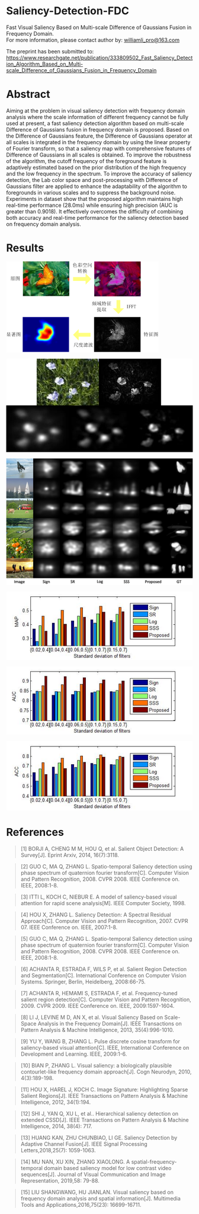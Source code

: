 # Saliency-Detection-FDC

Fast Visual Saliency Based on Multi-scale Difference of Gaussians Fusion in Frequency Domain.  
For more information, please contact author by: williamli_pro@163.com

The preprint has been submitted to:
https://www.researchgate.net/publication/333809502_Fast_Saliency_Detection_Algorithm_Based_on_Multi-scale_Difference_of_Gaussians_Fusion_in_Frequency_Domain

# Abstract
Aiming at the problem in visual saliency detection with frequency domain analysis where the scale information of different frequency cannot be fully used at present, a fast saliency detection algorithm based on multi-scale Difference of Gaussians fusion in frequency domain is proposed. Based on the Difference of Gaussians feature, the Difference of Gaussians operator at all scales is integrated in the frequency domain by using the linear property of Fourier transform, so that a saliency map with comprehensive features of Difference of Gaussians in all scales is obtained. To improve the robustness of the algorithm, the cutoff frequency of the foreground feature is adaptively estimated based on the prior distribution of the high frequency and the low frequency in the spectrum. To improve the accuracy of saliency detection, the Lab color space and post-processing with Difference of Gaussians filter are applied to enhance the adaptability of the algorithm to foregrounds in various scales and to suppress the background noise. Experiments in dataset show that the proposed algorithm maintains high real-time performance (28.0ms) while ensuring high precision (AUC is greater than 0.9018). It effectively overcomes the difficulty of combining both accuracy and real-time performance for the saliency detection based on frequency domain analysis.

# Results
![Procedures](https://raw.githubusercontent.com/WilliamLiPro/Saliency-Detection-FDC/master/Part-of-experiment-result/procedures.png)

![filter example](https://raw.githubusercontent.com/WilliamLiPro/Saliency-Detection-FDC/master/Part-of-experiment-result/filter-example.png)

![saliency maps comparison](https://raw.githubusercontent.com/WilliamLiPro/Saliency-Detection-FDC/master/Part-of-experiment-result/saliency-maps.png)

![MAP](https://raw.githubusercontent.com/WilliamLiPro/Saliency-Detection-FDC/master/Part-of-experiment-result/MAP.jpg)

![AUC](https://raw.githubusercontent.com/WilliamLiPro/Saliency-Detection-FDC/master/Part-of-experiment-result/AUC.jpg)

![ACC](https://raw.githubusercontent.com/WilliamLiPro/Saliency-Detection-FDC/master/Part-of-experiment-result/ACC.jpg)

# References
> [1]	BORJI A, CHENG M M, HOU Q, et al. Salient Object Detection: A Survey[J]. Eprint Arxiv, 2014, 16(7):3118.

> [2]	GUO C, MA Q, ZHANG L. Spatio-temporal Saliency detection using phase spectrum of quaternion fourier transform[C]. Computer Vision and Pattern Recognition, 2008. CVPR 2008. IEEE Conference on. IEEE, 2008:1-8.

> [3]	ITTI L, KOCH C, NIEBUR E. A model of saliency-based visual attention for rapid scene analysis[M]. IEEE Computer Society, 1998.

> [4]	HOU X, ZHANG L. Saliency Detection: A Spectral Residual Approach[C]. Computer Vision and Pattern Recognition, 2007. CVPR 07. IEEE Conference on. IEEE, 2007:1-8.

> [5]	GUO C, MA Q, ZHANG L. Spatio-temporal Saliency detection using phase spectrum of quaternion fourier transform[C]. Computer Vision and Pattern Recognition, 2008. CVPR 2008. IEEE Conference on. IEEE, 2008:1-8.

> [6]	ACHANTA R, ESTRADA F, WILS P, et al. Salient Region Detection and Segmentation[C]. International Conference on Computer Vision Systems. Springer, Berlin, Heidelberg, 2008:66-75.

> [7]	ACHANTA R, HEMAMI S, ESTRADA F, et al. Frequency-tuned salient region detection[C]. Computer Vision and Pattern Recognition, 2009. CVPR 2009. IEEE Conference on. IEEE, 2009:1597-1604.

> [8]	LI J, LEVINE M D, AN X, et al. Visual Saliency Based on Scale-Space Analysis in the Frequency Domain[J]. IEEE Transactions on Pattern Analysis & Machine Intelligence, 2013, 35(4):996-1010.

> [9]	YU Y, WANG B, ZHANG L. Pulse discrete cosine transform for saliency-based visual attention[C]. IEEE, International Conference on Development and Learning. IEEE, 2009:1-6.

> [10]	BIAN P, ZHANG L. Visual saliency: a biologically plausible contourlet-like frequency domain approach[J]. Cogn Neurodyn, 2010, 4(3):189-198.

> [11]	HOU X, HAREL J, KOCH C. Image Signature: Highlighting Sparse Salient Regions[J]. IEEE Transactions on Pattern Analysis & Machine Intelligence, 2012, 34(1):194.

> [12]	SHI J, YAN Q, XU L, et al.. Hierarchical saliency detection on extended CSSD[J]. IEEE Transactions on Pattern Analysis & Machine Intelligence, 2014, 38(4): 717.

> [13]	HUANG KAN, ZHU CHUNBIAO, LI GE. Saliency Detection by Adaptive Channel Fusion[J]. IEEE Signal Processing Letters,2018,25(7): 1059-1063.

> [14]	MU NAN, XU XIN, ZHANG XIAOLONG. A spatial-frequency-temporal domain based saliency model for low contrast video sequences[J]. Journal of Visual Communication and Image Representation, 2019,58: 79-88.

> [15]	LIU SHANGWANG, HU JIANLAN. Visual saliency based on frequency domain analysis and spatial information[J]. Multimedia Tools and Applications,2016,75(23): 16699-16711.

